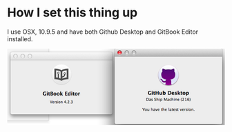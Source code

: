 # How I set this thing up

I use OSX, 10.9.5 and have both Github Desktop and GitBook Editor installed. 

![Local Image](../images/gitbook_github.png)

